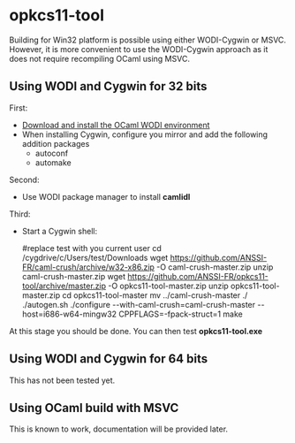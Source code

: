 # opkcs11-tool

Building for Win32 platform is possible using either WODI-Cygwin or MSVC.
However, it is more convenient to use the WODI-Cygwin approach as it does not
require recompiling OCaml using MSVC.

## Using WODI and Cygwin for 32 bits

First: 

  * [Download and install the OCaml WODI environment](http://wodi.forge.ocamlcore.org/download.html)
  * When installing Cygwin, configure you mirror and add the following addition packages
    * autoconf
    * automake

Second:

  * Use WODI package manager to install **camlidl**

Third:

  * Start a Cygwin shell:

    #replace test with you current user
    cd /cygdrive/c/Users/test/Downloads
    wget https://github.com/ANSSI-FR/caml-crush/archive/w32-x86.zip -O caml-crush-master.zip
    unzip caml-crush-master.zip
    wget https://github.com/ANSSI-FR/opkcs11-tool/archive/master.zip -O opkcs11-tool-master.zip
    unzip opkcs11-tool-master.zip
    cd opkcs11-tool-master
    mv ../caml-crush-master ./
    ./autogen.sh
    ./configure --with-caml-crush=caml-crush-master --host=i686-w64-mingw32
    CPPFLAGS=-fpack-struct=1 make

At this stage you should be done. You can then test **opkcs11-tool.exe**


## Using WODI and Cygwin for 64 bits

This has not been tested yet.

## Using OCaml build with MSVC

This is known to work, documentation will be provided later.

